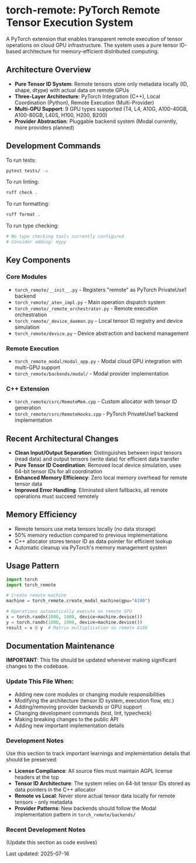 # torch-remote: PyTorch Remote Tensor Execution System

A PyTorch extension that enables transparent remote execution of tensor operations on cloud GPU infrastructure. The system uses a pure tensor ID-based architecture for memory-efficient distributed computing.

## Architecture Overview

- **Pure Tensor ID System**: Remote tensors store only metadata locally (ID, shape, dtype) with actual data on remote GPUs
- **Three-Layer Architecture**: PyTorch Integration (C++), Local Coordination (Python), Remote Execution (Multi-Provider)
- **Multi-GPU Support**: 9 GPU types supported (T4, L4, A10G, A100-40GB, A100-80GB, L40S, H100, H200, B200)
- **Provider Abstraction**: Pluggable backend system (Modal currently, more providers planned)

## Development Commands

To run tests:
```bash
pytest tests/ -v
```

To run linting:
```bash
ruff check .
```

To run formatting:
```bash
ruff format .
```

To run type checking:
```bash
# No type checking tools currently configured
# Consider adding: mypy
```

## Key Components

### Core Modules
- `torch_remote/__init__.py` - Registers "remote" as PyTorch PrivateUse1 backend
- `torch_remote/_aten_impl.py` - Main operation dispatch system
- `torch_remote/_remote_orchestrator.py` - Remote execution orchestration
- `torch_remote/_device_daemon.py` - Local tensor ID registry and device simulation
- `torch_remote/device.py` - Device abstraction and backend management

### Remote Execution
- `torch_remote_modal/modal_app.py` - Modal cloud GPU integration with multi-GPU support
- `torch_remote/backends/modal/` - Modal provider implementation

### C++ Extension
- `torch_remote/csrc/RemoteMem.cpp` - Custom allocator with tensor ID generation
- `torch_remote/csrc/RemoteHooks.cpp` - PyTorch PrivateUse1 backend implementation

## Recent Architectural Changes

- **Clean Input/Output Separation**: Distinguishes between input tensors (read data) and output tensors (write data) for efficient data transfer
- **Pure Tensor ID Coordination**: Removed local device simulation, uses 64-bit tensor IDs for all coordination
- **Enhanced Memory Efficiency**: Zero local memory overhead for remote tensor data
- **Improved Error Handling**: Eliminated silent fallbacks, all remote operations must succeed remotely

## Memory Efficiency

- Remote tensors use meta tensors locally (no data storage)
- 50% memory reduction compared to previous implementations
- C++ allocator stores tensor ID as data pointer for efficient lookup
- Automatic cleanup via PyTorch's memory management system

## Usage Pattern

```python
import torch
import torch_remote

# Create remote machine
machine = torch_remote.create_modal_machine(gpu="A100")

# Operations automatically execute on remote GPU
x = torch.randn(1000, 1000, device=machine.device())
y = torch.randn(1000, 1000, device=machine.device())
result = x @ y  # Matrix multiplication on remote A100
```

## Documentation Maintenance

**IMPORTANT**: This file should be updated whenever making significant changes to the codebase. 

### Update This File When:
- Adding new core modules or changing module responsibilities
- Modifying the architecture (tensor ID system, execution flow, etc.)
- Adding/removing provider backends or GPU support
- Changing development commands (test, lint, typecheck)
- Making breaking changes to the public API
- Adding new important implementation details

### Development Notes
Use this section to track important learnings and implementation details that should be preserved:

- **License Compliance**: All source files must maintain AGPL license headers at the top
- **Tensor ID Architecture**: The system relies on 64-bit tensor IDs stored as data pointers in the C++ allocator
- **Remote vs Local**: Never store actual tensor data locally for remote tensors - only metadata
- **Provider Patterns**: New backends should follow the Modal implementation pattern in `torch_remote/backends/`

### Recent Development Notes
(Update this section as code evolves)

Last updated: 2025-07-16